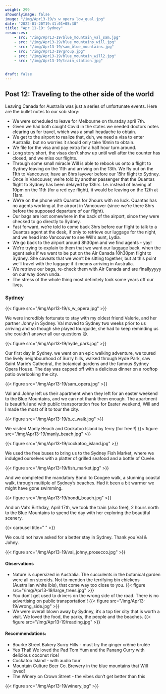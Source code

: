 ```yaml
---
weight: 299
showonlyimage: false
image: "/img/Apr13-19/s_w_opera_low_qual.jpg"
date: "2022-01-20T19:41:01+05:30"
title: "Apr 11-19: Sydney"
resources:
    - src: "/img/Apr13-19/blue_mountain_val_sam.jpg"
    - src: "/img/Apr13-19/blue_mountains_will.jpg"
    - src: "/img/Apr13-19/sam_blue_mountains.jpg"
    - src: "/img/Apr13-19/group.jpg"
    - src: "/img/Apr13-19/blue_mountain_will2.jpg"
    - src: "/img/Apr13-19/train_station.jpg"
    

draft: false
---
```


## Post 12: Traveling to the other side of the world 


Leaving Canada for Australia was just a series of unfortunate events. Here are the bullet notes to our sob story: 

* We were scheduled to leave for Melbourne on thursday april 7th.
* Given we had both caught Covid in the states we needed doctors notes clearing us for travel, which was a small headache to obtain.
* We get to the airport to realize that, duh, we need a visa to enter Australia, but no worries it should only take 10min to obtain.
* We file for the visa and pay extra for a half hour turn around. 
* Long story short, the visas don’t show up until well after the counter has closed, and we miss our flights. 
* Through some small miracle Will is able to rebook us onto a flight to Sydney leaving on the 11th and arriving on the 13th. 
We fly out on the 11th to Vancouver, have an 8hrs layover before our 15hr flight to Sydney.
* Once in Vancouver, we’re told by another passenger that the Quantas flight to Sydney has been delayed by 13hrs. I.e. instead of leaving at 10pm on the 11th (for a red eye flight), it would be leaving on the 12th at 11am. 
* We’re on the phone with Quantas for 2hours with no luck. 
Quantas has no agents working at the airport in Vancouver (since we’re there 8hrs before the supposed departure of our flight). 
* Our bags are lost somewhere in the back of the airport, since they were checked to go directly to Sydney. 
* Fast forward, we’re told to come back 3hrs before our flight to talk to a Quantas agent at the desk, if only to retrieve our luggage for the night, and we head into Vancouver to see Will’s aunt, Lydia.
* We go back to the airport around 8h30pm and we find agents - yay! 
* We’re trying to explain to them that we want our luggage back, when the agent asks if we want to be put on the Air Canada 10h30pm flight to Sydney. She caveats that we won’t be sitting together, but at this point we’ll travel with the luggage if it means arriving in Australia. 
* We retrieve our bags, re-check them with Air Canada and are finallyyyyy on our way down unda. 
* The stress of the whole thing most definitely took some years off our lives. 

### Sydney
{{< figure src="/img/Apr13-19/s_w_opera.jpg" >}} 
&nbsp;

We were incredibly fortunate to stay with my oldest friend Valerie, and her partner Johny in Sydney. Val moved to Sydney two weeks prior to us arriving and so though she played tourguide, she had to keep reminding us she couldn’t answer all our questions 😅.

{{< figure src="/img/Apr13-19/hyde_park.jpg" >}} 
&nbsp;

Our first day in Sydney. we went on an epic walking adventure, we toured the lively neighbourhood of Surry hills, walked through Hyde Park, saw Saint Marie’s Cathedral, the botanical gardens and the famous Sydney Opera House. The day was capped off with a delicious dinner on a rooftop patio overlooking the city. 

{{< figure src="/img/Apr13-19/sam_opera.jpg" >}} 
&nbsp;

Val and Johny left us their apartment when they left for an easter weekend to the Blue Mountains, and we can not thank them enough. The apartment is beautiful and with public transportation free for Easter weekend, Will and I made the most of it to tour the city. 

{{< figure src="/img/Apr13-19/b_c_walk.jpg" >}} 
&nbsp;

We visited Manly Beach and Cockatoo Island by ferry (for free!!) 
{{< figure src="/img/Apr13-19/manly_beach.jpg" >}} 
&nbsp;

{{< figure src="/img/Apr13-19/cockatoo_island.jpg" >}} 
&nbsp;

We used the free buses to bring us to the Sydney Fish Market, where we indulged ourselves with a platter of grilled seafood and a bottle of Cuvée. 

{{< figure src="/img/Apr13-19/fish_market.jpg" >}} 
&nbsp;

And we completed the mandatory Bondi to Coogee walk, a stunning coastal walk, through multiple of Sydney’s beaches. Had it been a bit warmer we might have gone swimming. 

{{< figure src="/img/Apr13-19/bondi_beach.jpg" >}} 
&nbsp;

And on Val’s Birthday, April 17th, we took the train (also free), 2 hours north to the Blue Mountains to spend the day with her exploring the beautiful scenery. 

{{< carousel title=" " >}}
&nbsp;

We could not have asked for a better stay in Sydney. Thank you Val & Johny. 

{{< figure src="/img/Apr13-19/val_johny_prosecco.jpg" >}} 
&nbsp;

#### Observations
* Nature is supersized in Australia. The succulents in the botanical garden were all on steroids. Not to mention the terrifying bin chickens (Australian white ibis), that come way too close to you. 
{{< figure src="/img/Apr13-19/large_trees.jpg" >}} 
&nbsp;
* You don’t get used to drivers on the wrong side of the road. 
There is no advertising on public transportation!! 
{{< figure src="/img/Apr13-19/wrong_side.jpg" >}} 
&nbsp;
* We were overall blown away by Sydney, it’s a top tier city that is worth a visit. We loved the food, the parks, the people and the beaches. 
{{< figure src="/img/Apr13-19/reading.jpg" >}} 
&nbsp;


#### Recommendations: 
* Bourke Street Bakery Surry Hills - must try the ginger crême brulée 
* Yes Thai! We loved the Pad Tom Yum and the Panang Curry with delicious coconut rice!
* Cockatoo Island - with audio tour
* Mountain Culture Beer Co. Brewery in the blue mountains that Will loved!
* The Winery on Crown Street - the vibes don’t get better than this

{{< figure src="/img/Apr13-19/winery.jpg" >}} 
&nbsp;














